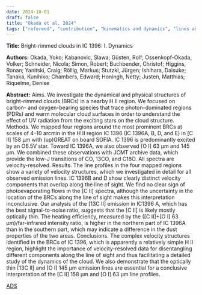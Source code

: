 ```yaml
---
date: 2024-10-01
draft: false
title: "Okada et al. 2024"
tags: ["refereed", "contribution", "kinematics and dynamics", "lines and bands", "photon-dominated region (PDR)", "IC1396"]
---
```


**Title:** Bright-rimmed clouds in IC 1396: I. Dynamics

**Authors:**  Okada, Yoko; Kabanovic, Slawa; Güsten, Rolf; Ossenkopf-Okada, Volker; Schneider, Nicola; Simon, Robert; Buchbender, Christof; Higgins, Ronan; Yanitski, Craig; Röllig, Markus; Stutzki, Jürgen; Ishihara, Daisuke; Tanaka, Kunihiko; Chambers, Edward; Honingh, Netty; Justen, Matthias; Riquelme, Denise

**Abstract:** Aims. We investigate the dynamical and physical structures of bright-rimmed clouds (BRCs) in a nearby H II region. We focused on carbon- and oxygen-bearing species that trace photon-dominated regions (PDRs) and warm molecular cloud surfaces in order to understand the effect of UV radiation from the exciting stars on the cloud structure. Methods. We mapped four regions around the most prominent BRCs at scales of 4–10 arcmin in the H II region IC 1396 (IC 1396A, B, D, and E) in [C II] 158 µm with (up)GREAT on board SOFIA. IC 1396 is predominantly excited by an O6.5V star. Toward IC 1396A, we also observed [O I] 63 µm and 145 µm. We combined these observations with JCMT archive data, which provide the low-J transitions of CO, 13CO, and C18O. All spectra are velocity-resolved. Results. The line profiles in the four mapped regions show a variety of velocity structures, which we investigated in detail for all observed emission lines. IC 1396B and D show clearly distinct velocity components that overlap along the line of sight. We find no clear sign of photoevaporating flows in the [C II] spectra, although the uncertainty in the location of the BRCs along the line of sight makes this interpretation inconclusive. Our analysis of the [13C II] emission in IC1396 A, which has the best signal-to-noise ratio, suggests that the [C II] is likely mostly optically thin. The heating efficiency, measured by the ([C II]+[O I] 63 µm)/far-infrared intensity ratio, is higher in the northern part of IC 1396A than in the southern part, which may indicate a difference in the dust properties of the two areas. Conclusions. The complex velocity structures identified in the BRCs of IC 1396, which is apparently a relatively simple H II region, highlight the importance of velocity-resolved data for disentangling different components along the line of sight and thus facilitating a detailed study of the dynamics of the cloud. We also demonstrate that the optically thin [13C II] and [O I] 145 µm emission lines are essential for a conclusive interpretation of the [C II] 158 µm and [O I] 63 µm line profiles.

[ADS](https://ui.adsabs.harvard.edu/abs/2024A%26A...690A..45O/abstract)
